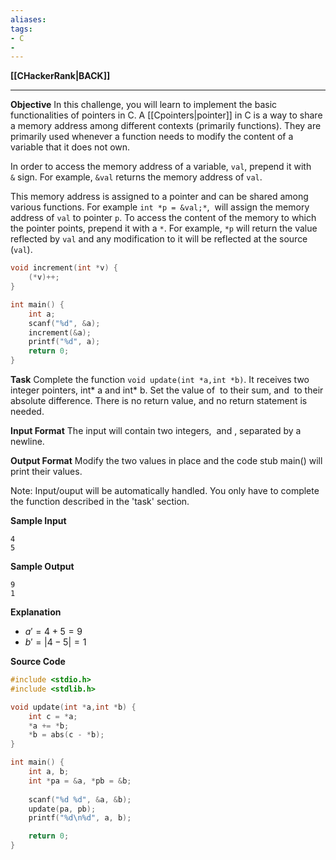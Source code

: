 ```yaml
---
aliases:
tags:
- C
- 
---
```

**[[CHackerRank|BACK]]**

---
**Objective**
In this challenge, you will learn to implement the basic functionalities of pointers in C. A [[Cpointers|pointer]] in C is a way to share a memory address among different contexts (primarily functions). They are primarily used whenever a function needs to modify the content of a variable that it does not own.  
  
In order to access the memory address of a variable, `val`, prepend it with `&` sign. For example, `&val` returns the memory address of `val`.

This memory address is assigned to a pointer and can be shared among various functions. For example `int *p = &val;*`,  will assign the memory address of `val` to pointer `p`. To access the content of the memory to which the pointer points, prepend it with a `*`. For example, `*p` will return the value reflected by `val` and any modification to it will be reflected at the source (`val`).
```C
void increment(int *v) {
	(*v)++; 
}

int main() {
	int a;
	scanf("%d", &a);
	increment(&a);
	printf("%d", a);
	return 0;      
}
```

**Task**
Complete the function `void update(int *a,int *b)`. It receives two integer pointers, int* a and int* b. Set the value of  to their sum, and  to their absolute difference. There is no return value, and no return statement is needed.

**Input Format**
The input will contain two integers,  and , separated by a newline.

**Output Format**
Modify the two values in place and the code stub main() will print their values.

Note: Input/ouput will be automatically handled. You only have to complete the function described in the 'task' section.

**Sample Input**
```
4
5
```

**Sample Output**
```
9
1
```

**Explanation**
- $a' = 4 + 5 = 9$
- $b' = |4 - 5| = 1$

**Source Code**
```C
#include <stdio.h>
#include <stdlib.h>

void update(int *a,int *b) {
    int c = *a;
    *a += *b;
    *b = abs(c - *b);
}

int main() {
    int a, b;
    int *pa = &a, *pb = &b;
    
    scanf("%d %d", &a, &b);
    update(pa, pb);
    printf("%d\n%d", a, b);

    return 0;
}
```